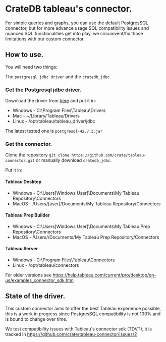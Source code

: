 # CrateDB tableau's connector.

For simple queries and graphs, you can use the default PostgresSQL connector,
but for more advance usage SQL compatibility issues and nuanced SQL functionalities get into play,
we circumvent/fix those limitations with our custom connector.

## How to use.

You will need two things:

The `postgresql jdbc driver` and the `cratedb_jdbc`

### Get the Postgresql jdbc driver.

Download the driver from [here](https://jdbc.postgresql.org/download/) and put it in:

- Windows - C:\Program Files\Tableau\Drivers
- Mac - ~/Library/Tableau/Drivers
- Linux -  /opt/tableau/tableau_driver/jdbc 

The latest tested one is `postgresql-42.7.3.jar`

### Get the connector.

Clone the repository `git clone https://github.com/crate/tableau-connector.git` or manually
download `cratedb_jdbc`.

Put it in: 

#### Tableau Desktop

- Windows - C:\Users\[Windows User]\Documents\My Tableau Repository\Connectors 
- MacOS - /Users/[user]/Documents/My Tableau Repository/Connectors

#### Tableau Prep Builder

- Windows -  C:\Users\[Windows User]\Documents\My Tableau Prep Repository\Connectors
- MacOS - /Users//Documents/My Tableau Prep Repository/Connectors

#### Tableau Server
- Windows - C:\Program Files\Tableau\Connectors
- Linux - /opt/tableau/connectors

For older versions see https://help.tableau.com/current/pro/desktop/en-us/examples_connector_sdk.htm


## State of the driver.

This custom connector aims to offer the best Tableau experience possible, this is a work in progress since 
PostgresSQL compatibility is not 100% and is bound to change over time.

We test compatibility issues with Tableau's connector sdk (TDVT),
it is tracked in https://github.com/crate/tableau-connector/issues/2